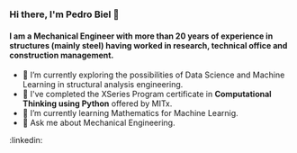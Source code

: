 ### Hi there, I'm Pedro Biel 👋

#### I am a Mechanical Engineer with more than 20 years of experience in structures (mainly steel) having worked in research, technical office and construction management.

- 🔭 I’m currently exploring the possibilities of Data Science and Machine Learning in structural analysis engineering.
- :book: I've completed the XSeries Program certificate in **Computational Thinking using Python** offered by MITx.
- 🌱 I’m currently learning Mathematics for Machine Learnig.
- 💬 Ask me about Mechanical Engineering.

:linkedin:

<!--
**PedroBiel/PedroBiel** is a ✨ _special_ ✨ repository because its `README.md` (this file) appears on your GitHub profile.

Here are some ideas to get you started:

- 🔭 I’m currently working on ...
- 🌱 I’m currently learning ...
- 👯 I’m looking to collaborate on ...
- 🤔 I’m looking for help with ...
- 💬 Ask me about ...
- 📫 How to reach me: ...
- 😄 Pronouns: ...
- ⚡ Fun fact: ...
-->
